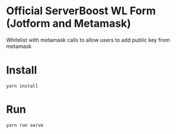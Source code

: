 # Official ServerBoost WL Form (Jotform and Metamask)

Whitelist with metamask calls to allow users to add public key from metamask

# Install
```
yarn install
```

# Run
```
yarn run serve
```

